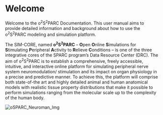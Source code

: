 # Welcome

Welcome to the o<sup>2</sup>S<sup>2</sup>PARC Documentation. This user manual aims to provide detailed information and background about how to use the o<sup>2</sup>S<sup>2</sup>PARC modeling and simulation platform.


The SIM-CORE, named **o<sup>2</sup>S<sup>2</sup>PARC** – **O**pen **O**nline **S**imulations for **S**timulating **P**eripheral **A**ctivity to **R**elieve **C**onditions – is one of the three integrative cores of the SPARC program’s Data Resource Center (DRC). The aim of o<sup>2</sup>S<sup>2</sup>PARC is to establish a comprehensive, freely accessible, intuitive, and interactive online platform for simulating peripheral nerve system neuromodulation/ stimulation and its impact on organ physiology in a precise and predictive manner. To achieve this, the platform will comprise both state-of-the art and highly detailed animal and human anatomical models with realistic tissue property distributions that make it possible to perform simulations ranging from the molecular scale up to the complexity of the human body.

![oSPARC_Neuroman_Img](https://user-images.githubusercontent.com/32800795/61083844-ff48fb00-a42c-11e9-8e63-fa2d709c8baf.png)
<!-- ![oS_scheme](https://user-images.githubusercontent.com/32800795/60989473-69d33b80-a346-11e9-91ee-25fd52b8315a.jpg) -->

<!-- ## What is it?

a big family


- NIH ![logo](_media/sparc-logo-primary.svg ':size=100%')


- DAT: ![logo](_media/sparc-logo-datcore.svg ':size=50%')
- MAP: ![logo](_media/sparc-logo-mapcore.svg ':size=50%')


- SIM: ![logo](_media/sparc-logo-simcore.svg ':size=100%')

## Open source
 This is a cool tool

asdf
asdf -->

